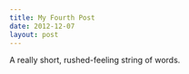 ```yaml
---
title: My Fourth Post
date: 2012-12-07
layout: post
---
```


A really short, rushed-feeling string of words.
